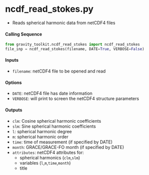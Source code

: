 ncdf_read_stokes.py
===================

- Reads spherical harmonic data from netCDF4 files

#### Calling Sequence
```python
from gravity_toolkit.ncdf_read_stokes import ncdf_read_stokes
file_inp = ncdf_read_stokes(filename, DATE=True, VERBOSE=False)
```

#### Inputs
 - `filename`: netCDF4 file to be opened and read

#### Options
 - `DATE`: netCDF4 file has date information
 - `VERBOSE`: will print to screen the netCDF4 structure parameters

#### Outputs
 - `clm`: Cosine spherical harmonic coefficients
 - `slm`: Sine spherical harmonic coefficients
 - `l`: spherical harmonic degree
 - `m`: spherical harmonic order
 - `time`: time of measurement (if specified by DATE)
 - `month`: GRACE/GRACE-FO month (if specified by DATE)
 - `attributes`: netCDF4 attributes for:
    - spherical harmonics (`clm`,`slm`)
    - variables (`l`,`m`,`time`,`month`)
    - title
